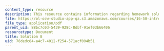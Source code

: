 ```yaml
---
content_type: resource
description: This resource contains information regarding homework solution 8.
file: https://ol-ocw-studio-app-qa.s3.amazonaws.com/courses/16-50-introduction-to-propulsion-systems-spring-2012/76dedc84a4c74012f254571acf004b51_MIT16_50S12_sol8.pdf
file_type: application/pdf
parent_uid: 88bc7c0d-5439-928c-8dbf-91ef03b66406
resourcetype: Document
title: Solution 8
uid: 76dedc84-a4c7-4012-f254-571acf004b51
---
```

